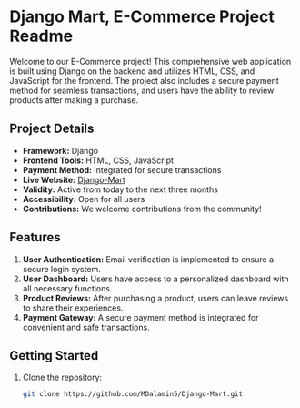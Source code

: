 # Django Mart, E-Commerce Project Readme

Welcome to our E-Commerce project! This comprehensive web application is built using Django on the backend and utilizes HTML, CSS, and JavaScript for the frontend. The project also includes a secure payment method for seamless transactions, and users have the ability to review products after making a purchase.

## Project Details

- **Framework:** Django
- **Frontend Tools:** HTML, CSS, JavaScript
- **Payment Method:** Integrated for secure transactions
- **Live Website:** [Django-Mart](https://alamin5.pythonanywhere.com/)
- **Validity:** Active from today to the next three months
- **Accessibility:** Open for all users
- **Contributions:** We welcome contributions from the community!

## Features

1. **User Authentication:** Email verification is implemented to ensure a secure login system.
2. **User Dashboard:** Users have access to a personalized dashboard with all necessary functions.
3. **Product Reviews:** After purchasing a product, users can leave reviews to share their experiences.
4. **Payment Gateway:** A secure payment method is integrated for convenient and safe transactions.

## Getting Started

1. Clone the repository:

   ```bash
   git clone https://github.com/MDalamin5/Django-Mart.git
